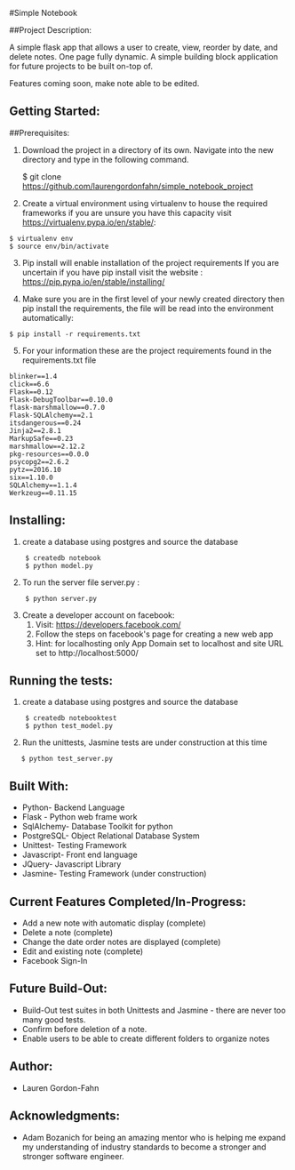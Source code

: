 #Simple Notebook

##Project Description:

A simple flask app that allows a user to create, view, reorder by date, and delete notes. One page fully dynamic. A simple building block application for future projects to be built on-top of.

Features coming soon, make note able to be edited. 


## Getting Started:

##Prerequisites:

1) Download the project in a directory of its own. Navigate into the new directory and type in the following command.  

    $ git clone https://github.com/laurengordonfahn/simple_notebook_project

2) Create a virtual environment using virtualenv to house the required frameworks if you are unsure you have this capacity visit https://virtualenv.pypa.io/en/stable/: 

```
$ virtualenv env
$ source env/bin/activate
```

3) Pip install will enable installation of the project requirements
If you are uncertain if you have pip install visit the website : https://pip.pypa.io/en/stable/installing/

4) Make sure you are in the first level of your newly created directory then pip install the requirements, the file will be read into the environment automatically:

```
$ pip install -r requirements.txt
```

5) For your information these are the project requirements found in the requirements.txt file

```
blinker==1.4
click==6.6
Flask==0.12
Flask-DebugToolbar==0.10.0
flask-marshmallow==0.7.0
Flask-SQLAlchemy==2.1
itsdangerous==0.24
Jinja2==2.8.1
MarkupSafe==0.23
marshmallow==2.12.2
pkg-resources==0.0.0
psycopg2==2.6.2
pytz==2016.10
six==1.10.0
SQLAlchemy==1.1.4
Werkzeug==0.11.15
```

## Installing:
1) create a database using postgres and source the database
``` 
    $ createdb notebook
    $ python model.py
```

2) To run the server file server.py :
``` 
    $ python server.py
```
3) Create a developer account on facebook:
    1) Visit: https://developers.facebook.com/
    2) Follow the steps on facebook's page for creating a new web app
    3) Hint: for localhosting only App Domain set to localhost and  site URL set to http://localhost:5000/

## Running the tests:
1) create a database using postgres and source the database
```
    $ createdb notebooktest
    $ python test_model.py
```
2) Run the unittests, Jasmine tests are under construction at this time
```
   $ python test_server.py
```

## Built With:
* Python- Backend Language
* Flask - Python web frame work
* SqlAlchemy- Database Toolkit for python
* PostgreSQL- Object Relational Database System
* Unittest- Testing Framework
* Javascript- Front end language
* JQuery- Javascript Library
* Jasmine- Testing Framework (under construction)

## Current Features Completed/In-Progress:
* Add a new note with automatic display (complete)
* Delete a note (complete)
* Change the date order notes are displayed (complete)
* Edit and existing note (complete)
* Facebook Sign-In

## Future Build-Out:
* Build-Out test suites in both Unittests and Jasmine - there are never too many good tests.
* Confirm before deletion of a note.
* Enable users to be able to create different folders to organize notes

## Author:
* Lauren Gordon-Fahn

## Acknowledgments:
* Adam Bozanich for being an amazing mentor who is helping me expand my understanding of industry standards to become a stronger and stronger software engineer. 

